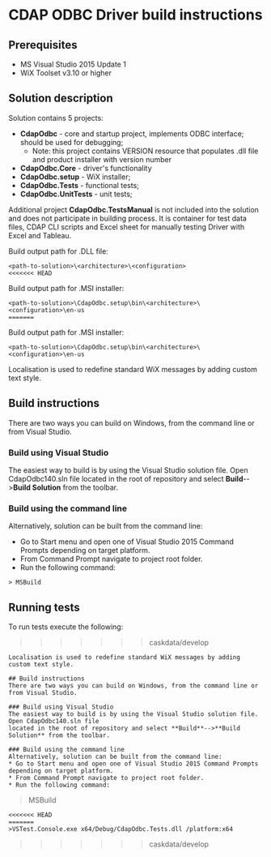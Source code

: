 # CDAP ODBC Driver build instructions


## Prerequisites

 * MS Visual Studio 2015 Update 1
 * WiX Toolset v3.10 or higher

## Solution description

Solution contains 5 projects:
 * **CdapOdbc** - core and startup project, implements ODBC interface; should be used for debugging;
    * Note: this project contains VERSION resource that populates .dll file and product installer with version number  
 * **CdapOdbc.Core** - driver's functionality
 * **CdapOdbc.setup** - WiX installer;
 * **CdapOdbc.Tests** - functional tests;
 * **CdapOdbc.UnitTests** - unit tests;

Additional project **CdapOdbc.TestsManual** is not included into the solution and does not participate in building process. It is  container for test data files, CDAP CLI scripts and Excel sheet for manually testing Driver with Excel and Tableau. 

Build output path for .DLL file:
```
<path-to-solution>\<architecture>\<configuration>
<<<<<<< HEAD
```
Build output path for .MSI installer:
```
<path-to-solution>\CdapOdbc.setup\bin\<architecture>\<configuration>\en-us
=======
```
Build output path for .MSI installer:
```
<path-to-solution>\CdapOdbc.setup\bin\<architecture>\<configuration>\en-us
```
Localisation is used to redefine standard WiX messages by adding custom text style.

## Build instructions
There are two ways you can build on Windows, from the command line or from Visual Studio.

### Build using Visual Studio 
The easiest way to build is by using the Visual Studio solution file. Open CdapOdbc140.sln file 
located in the root of repository and select **Build**-->**Build Solution** from the toolbar.

### Build using the command line
Alternatively, solution can be built from the command line:
* Go to Start menu and open one of Visual Studio 2015 Command Prompts depending on target platform.
* From Command Prompt navigate to project root folder.
* Run the following command:
```
> MSBuild
```

## Running tests 
To run tests execute the following:
>>>>>>> caskdata/develop
```
Localisation is used to redefine standard WiX messages by adding custom text style.

## Build instructions
There are two ways you can build on Windows, from the command line or from Visual Studio.

### Build using Visual Studio 
The easiest way to build is by using the Visual Studio solution file. Open CdapOdbc140.sln file 
located in the root of repository and select **Build**-->**Build Solution** from the toolbar.

### Build using the command line
Alternatively, solution can be built from the command line:
* Go to Start menu and open one of Visual Studio 2015 Command Prompts depending on target platform.
* From Command Prompt navigate to project root folder.
* Run the following command:
```
> MSBuild
```
<<<<<<< HEAD
=======
>VSTest.Console.exe x64/Debug/CdapOdbc.Tests.dll /platform:x64
```
>>>>>>> caskdata/develop

